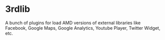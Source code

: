 # 3rdlib
A bunch of plugins for load AMD versions of external libraries like Facebook, Google Maps, Google Analytics, Youtube Player, Twitter Widget, etc.
